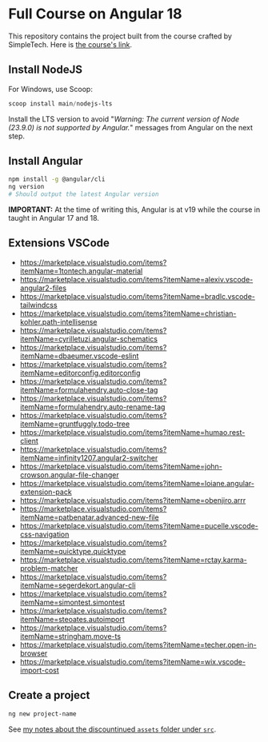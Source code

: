 # Full Course on Angular 18

This repository contains the project built from the course crafted by SimpleTech. Here is [the course's link](https://www.youtube.com/watch?v=U71TQN68QGU).

## Install NodeJS

For Windows, use Scoop:

```powershell
scoop install main/nodejs-lts
```

Install the LTS version to avoid "_Warning: The current version of Node (23.9.0) is not supported by Angular._" messages from Angular on the next step.

## Install Angular

```bash
npm install -g @angular/cli
ng version
# Should output the latest Angular version
```

**IMPORTANT:** At the time of writing this, Angular is at v19 while the course in taught in Angular 17 and 18.

## Extensions VSCode

- https://marketplace.visualstudio.com/items?itemName=1tontech.angular-material
- https://marketplace.visualstudio.com/items?itemName=alexiv.vscode-angular2-files
- https://marketplace.visualstudio.com/items?itemName=bradlc.vscode-tailwindcss
- https://marketplace.visualstudio.com/items?itemName=christian-kohler.path-intellisense
- https://marketplace.visualstudio.com/items?itemName=cyrilletuzi.angular-schematics
- https://marketplace.visualstudio.com/items?itemName=dbaeumer.vscode-eslint
- https://marketplace.visualstudio.com/items?itemName=editorconfig.editorconfig
- https://marketplace.visualstudio.com/items?itemName=formulahendry.auto-close-tag
- https://marketplace.visualstudio.com/items?itemName=formulahendry.auto-rename-tag
- https://marketplace.visualstudio.com/items?itemName=gruntfuggly.todo-tree
- https://marketplace.visualstudio.com/items?itemName=humao.rest-client
- https://marketplace.visualstudio.com/items?itemName=infinity1207.angular2-switcher
- https://marketplace.visualstudio.com/items?itemName=john-crowson.angular-file-changer
- https://marketplace.visualstudio.com/items?itemName=loiane.angular-extension-pack
- https://marketplace.visualstudio.com/items?itemName=obenjiro.arrr
- https://marketplace.visualstudio.com/items?itemName=patbenatar.advanced-new-file
- https://marketplace.visualstudio.com/items?itemName=pucelle.vscode-css-navigation
- https://marketplace.visualstudio.com/items?itemName=quicktype.quicktype
- https://marketplace.visualstudio.com/items?itemName=rctay.karma-problem-matcher
- https://marketplace.visualstudio.com/items?itemName=segerdekort.angular-cli
- https://marketplace.visualstudio.com/items?itemName=simontest.simontest
- https://marketplace.visualstudio.com/items?itemName=steoates.autoimport
- https://marketplace.visualstudio.com/items?itemName=stringham.move-ts
- https://marketplace.visualstudio.com/items?itemName=techer.open-in-browser
- https://marketplace.visualstudio.com/items?itemName=wix.vscode-import-cost

## Create a project

```bash
ng new project-name
```

See [my notes about the discountinued `assets` folder under `src`](playing-cards/public/assets/README.md).